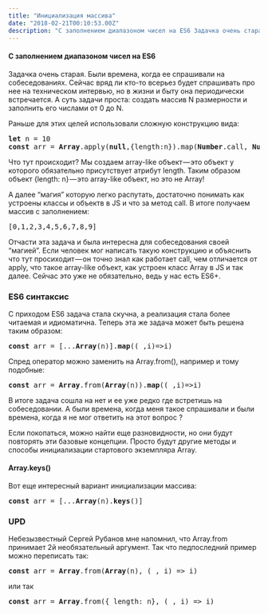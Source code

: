 ```yaml
---
title: "Инициализация массива"
date: "2018-02-21T00:10:53.00Z"
description: "С заполнением диапазоном чисел на ES6 Задачка очень старая. Были времена, когда ее спрашивали на собеседованиях. Сейчас вряд ли "
---
```


<h4>С заполнением диапазоном чисел на ES6</h4>
<p>Задачка очень старая. Были времена, когда ее спрашивали на собеседованиях. Сейчас вряд ли кто-то всерьез будет спрашивать про нее на техническом интервью, но в жизни и быту она периодически встречается. А суть задачи проста: создать массив N размерности и заполнить его числами от 0 до N.</p>
<p>Раньше для этих целей использовали сложную конструкцию вида:</p>
<pre><strong>let</strong> n = 10<br><strong>const</strong> arr = <strong>Array</strong>.apply(<strong>null</strong>,{length:n}).map(<strong>Number</strong>.call, <strong>Number</strong>)</pre>
<p>Что тут происходит? Мы создаем array-like объект — это объект у которого обязательно присутствует атрибут length. Таким образом объект {length: n} — это array-like объект, но это не Array!</p>
<p>А далее “магия” которую легко распутать, достаточно понимать как устроены классы и объектв в JS и что за метод call. В итоге получаем массив с заполнением:</p>
<pre>[0,1,2,3,4,5,6,7,8,9]</pre>
<p>Отчасти эта задача и была интересна для собеседования своей “магией”. Если человек мог написать такую конструкцию и объяснить что тут просиходит — он точно знал как работает call, чем отличается от apply, что такое array-like объект, как устроен класс Array в JS и так далее. Сейчас это уже не обязательно, ведь у нас есть ES6+.</p>
<h3>ES6 синтаксис</h3>
<p>С приходом ES6 задача стала скучна, а реализация стала более читаемая и идиоматична. Теперь эта же задача может быть решена таким образом:</p>
<pre><strong>const</strong> arr = [...<strong>Array</strong>(n)].<strong>map</strong>((_,i)=&gt;i)</pre>
<p>Спред оператор можно заменить на Array.from(), например и тому подобные:</p>
<pre><strong>const</strong> arr = <strong>Array</strong>.from(<strong>Array</strong>(n)).<strong>map</strong>((_,i)=&gt;i)</pre>
<p>В итоге задача сошла на нет и ее уже редко где встретишь на собеседовании. А были времена, когда меня такое спрашивали и были времена, когда я не мог ответить на этот вопрос ?</p>
<p>Если покопаться, можно найти еще разновидности, но они будут повторять эти базовые концепции. Просто будут другие методы и способы инициализации стартового экземпляра Array.</p>
<h4>Array.keys()</h4>
<p>Вот еще интересный вариант инициализации массива:</p>
<pre><strong>const</strong> arr = [...<strong>Array</strong>(n).<strong>keys</strong>()]</pre>
<h3>UPD</h3>
<p>Небезызвестный Сергей Рубанов мне напомнил, что Array.from принимает 2й необязательный аргумент. Так что педпоследний пример можно переписать так:</p>
<pre><strong>const</strong> arr = <strong>Array</strong>.from(<strong>Array</strong>(n), (_, i) =&gt; i)</pre>
<p>или так</p>
<pre><strong>const</strong> arr = <strong>Array</strong>.from({ length: n}, (_, i) =&gt; i)</pre>


